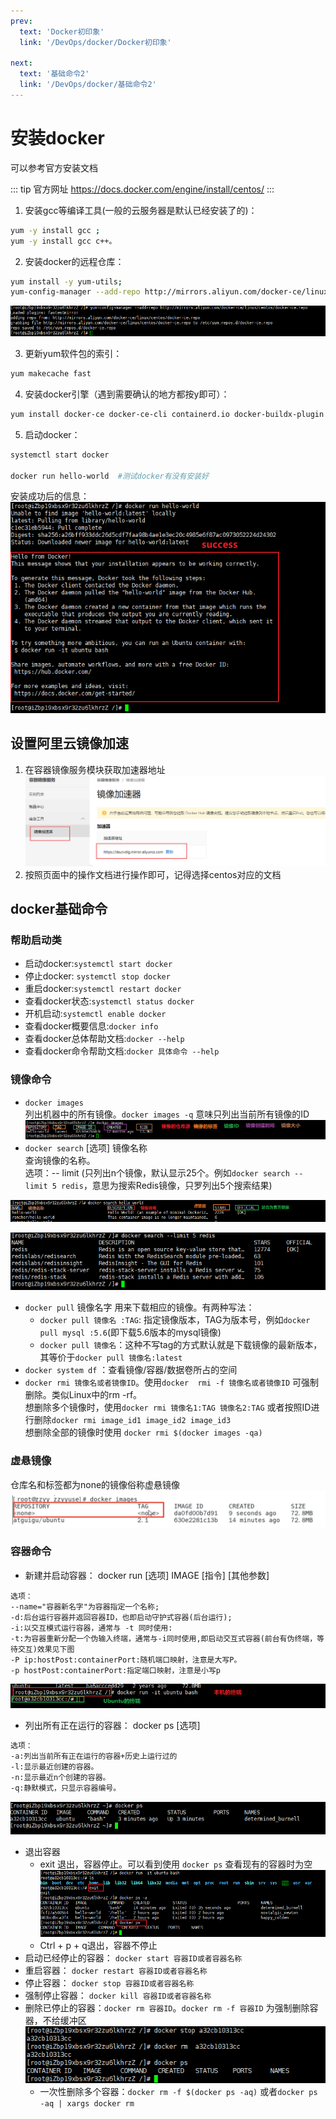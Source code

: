 ```yaml
---
prev:
  text: 'Docker初印象'
  link: '/DevOps/docker/Docker初印象'

next:
  text: '基础命令2'
  link: '/DevOps/docker/基础命令2'
---
```



# 安装docker
可以参考官方安装文档

::: tip 官方网址
https://docs.docker.com/engine/install/centos/
:::

1. 安装gcc等编译工具(一般的云服务器是默认已经安装了的)：
``` bash
yum -y install gcc ; 
yum -y install gcc c++。
```

2. 安装docker的远程仓库：
``` bash
yum install -y yum-utils;
yum-config-manager --add-repo http://mirrors.aliyun.com/docker-ce/linux/centos/docker-ce.repo。这里的第二条命令要使用国内的镜像，如果使用官方的命令的话很可能会超时。下图是安装成功后的样子
```
![](../../assets/docker-2-1.png)

3. 更新yum软件包的索引：
```bash
yum makecache fast
```

4. 安装docker引擎（遇到需要确认的地方都按y即可）：
```bash
yum install docker-ce docker-ce-cli containerd.io docker-buildx-plugin docker-compose-plugin
```
5. 启动docker：
```bash
systemctl start docker

docker run hello-world  #测试docker有没有安装好
``` 
安装成功后的信息：
![](../../assets/docker-2-2.png)

## 设置阿里云镜像加速
1. 在容器镜像服务模块获取加速器地址
![](../../assets/docker-2-3.png)
2. 按照页面中的操作文档进行操作即可，记得选择centos对应的文档

## docker基础命令
### 帮助启动类
- 启动docker:`systemctl start docker`
- 停止docker: `systemctl stop docker`
- 重启docker:`systemctl restart docker`
- 查看docker状态:`systemctl status docker`
- 开机启动:`systemctl enable docker`
- 查看docker概要信息:`docker info`
- 查看docker总体帮助文档:`docker --help`
- 查看docker命令帮助文档:`docker 具体命令 --help`

### 镜像命令
- `docker images` <br>
  列出机器中的所有镜像。`docker images -q` 意味只列出当前所有镜像的ID
![](../../assets/docker-2-4.png)
- `docker search`  [选项] 镜像名称 <br>
  查询镜像的名称。<br>
  选项：-- limit (只列出n个镜像，默认显示25个。例如`docker search --limit 5 redis`，意思为搜索Redis镜像，只罗列出5个搜索结果)

 ![](../../assets/docker-2-5.png)

 ![](../../assets/docker-2-6.png)

- `docker pull` 镜像名字
  用来下载相应的镜像。有两种写法：
  - `docker pull 镜像名 :TAG`: 指定镜像版本，TAG为版本号，例如`docker pull mysql :5.6`(即下载5.6版本的mysql镜像)
  - `docker pull 镜像名`：这种不写tag的方式默认就是下载镜像的最新版本，其等价于`docker pull 镜像名:latest`
- `docker system df` ：查看镜像/容器/数据卷所占的空间
- `docker rmi 镜像名或者镜像ID`。使用`docker  rmi -f 镜像名或者镜像ID` 可强制删除。类似Linux中的rm -rf。<br>
  想删除多个镜像时，使用`docker rmi 镜像名1:TAG 镜像名2:TAG` 或者按照ID进行删除`docker rmi image_id1 image_id2 image_id3`<br>
  想删除全部的镜像时使用 `docker rmi $(docker images -qa)`

### 虚悬镜像
仓库名和标签都为none的镜像俗称虚悬镜像
![](../../assets/docker-2-7.png)


### 容器命令
- 新建并启动容器： docker run [选项] IMAGE [指令] [其他参数]
```bash{4,5}
选项：
--name="容器新名字"为容器指定一个名称;
-d:后台运行容器并返回容器ID，也即启动守护式容器(后台运行);
-i:以交互模式运行容器，通常与 -t 同时使用:
-t:为容器重新分配一个伪输入终端，通常与-i同时使用,即启动交互式容器(前台有伪终端，等待交互)效果见下图
-P ip:hostPost:containerPort:随机端口映射，注意是大写P。
-p hostPost:containerPort:指定端口映射，注意是小写p
```
![](../../assets/docker-2-8.png)
- 列出所有正在运行的容器： docker ps [选项]
```bash
选项：
-a:列出当前所有正在运行的容器+历史上运行过的
-l:显示最近创建的容器。
-n:显示最近n个创建的容器。
-q:静默模式，只显示容器编号。
```
![](../../assets/docker-2-9.png)

- 退出容器
  -  exit 退出，容器停止。可以看到使用 `docker ps` 查看现有的容器时为空
     ![](../../assets/docker-2-10.png)
  - Ctrl + p + q退出，容器不停止
- 启动已经停止的容器： `docker start 容器ID或者容器名称`
- 重启容器： `docker restart 容器ID或者容器名称`
- 停止容器： `docker stop 容器ID或者容器名称`
- 强制停止容器： `docker kill 容器ID或者容器名称`
- 删除已停止的容器：`docker rm 容器ID`。`docker rm -f 容器ID` 为强制删除容器，不给缓冲区
  ![](../../assets/docker-2-11.png)
  - 一次性删除多个容器：`docker rm -f $(docker ps -aq)` 或者`docker ps -aq | xargs docker rm`





